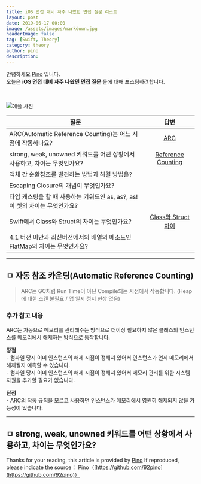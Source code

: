 ```yaml
---
title: iOS 면접 대비 자주 나왔던 면접 질문 리스트
layout: post
date: 2019-06-17 00:00
image: /assets/images/markdown.jpg
headerImage: false
tag: [Swift, Theory]
category: theory
author: pino
description:
---
```


안녕하세요 [Pino](https://92pino.github.io) 입니다.<br>
오늘은 __iOS 면접 대비 자주 나왔던 면접 질문__ 들에 대해 포스팅하려합니다.<br>

<br>

![애플 사진](https://user-images.githubusercontent.com/45158632/59590063-32e27f00-9126-11e9-8817-ab125d37fea8.jpg)

| 질문 | 답변 |
| ------------- | :---: |
| ARC(Automatic Reference Counting)는 어느 시점에 작동하나요? | [ARC](#ARC) |
| strong, weak, unowned 키워드를 어떤 상황에서 사용하고, 차이는 무엇인가요? | [Reference Counting](#referenceCounting) |
| 객체 간 순환참조를 발견하는 방법과 해결 방법은? | []() |
| Escaping Closure의 개념이 무엇인가요? | []() |
| 타입 캐스팅을 할 때 사용하는 키워드인 as, as?, as! 이 셋의 차이는 무엇인가요? | []() |
| Swift에서 Class와 Struct의 차이는 무엇인가요? | [Class와 Struct 차이](#class&struct) |
| 4.1 버전 미만과 최신버전에서의 배열의 메소드인 FlatMap의 차이는 무엇인가요? | []() |

---

## ㅁ 자동 참조 카운팅(Automatic Reference Counting) <a id="ARC"></a>

> ARC는 GC처럼 Run Time이 아닌 Compile되는 시점에서 작동합니다. (Heap에 대한 스캔 불필요 / 앱 일시 정지 현상 없음)

### 추가 참고 내용
ARC는 자동으로 메모리를 관리해주는 방식으로 더이상 필요하지 않은 클래스의 인스턴스를 메모리에서 해제하는 방식으로 동작합니다.

__장점__<br>
    - 컴파일 당시 이미 인스턴스의 해제 시점이 정해져 있어서 인스턴스가 언제 메모리에서 해제될지 예측할 수 있습니다.<br>
    - 컴파일 당시 이미 인스턴스의 해제 시점이 정해져 있어서 메모리 관리를 위한 시스템 자원을 추가할 필요가 없습니다.<br>

__단점__<br>
    - ARC의 작동 규칙을 모르고 사용하면 인스턴스가 메모리에서 영원히 해제되지 않을 가능성이 있습니다.

---

## ㅁ strong, weak, unowned 키워드를 어떤 상황에서 사용하고, 차이는 무엇인가요? <a id="referenceCounting"></a>


Thanks for your reading, this article is provided by [Pino](https://github.com/92pino) If reproduced,
please indicate the source：
Pino（[https://github.com/92pino](https://github.com/92pino)）
